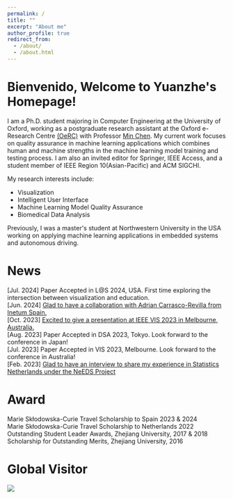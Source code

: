 ```yaml
---
permalink: /
title: ""
excerpt: "About me"
author_profile: true
redirect_from:
  - /about/
  - /about.html
---
```


Bienvenido, Welcome to Yuanzhe's Homepage! 
======
I am a Ph.D. student majoring in Computer Engineering at the University of Oxford, working as a postgraduate research assistant at the Oxford e-Research Centre [(OeRC)](https://oerc.ox.ac.uk/) with Professor [Min Chen](https://sites.google.com/view/mchen). My current work focuses on quality assurance in machine learning applications which combines human and machine strengths in the machine learning model training and testing process. I am also an invited editor for Springer, IEEE Access, and a student member of IEEE Region 10(Asian-Pacific) and ACM SIGCHI. 

My research interests include: 
 * Visualization
 * Intelligent User Interface
 * Machine Learning Model Quality Assurance
 * Biomedical Data Analysis

Previously, I was a master's student at Northwestern University in the USA working on applying machine learning applications in embedded systems and autonomous driving.

News
=====
[Jul. 2024] Paper Accepted in L@S 2024, USA. First time exploring the intersection between visualization and education.  
[Jun. 2024] [Glad to have a collaboration with Adrian Carrasco-Revilla from Inetum Spain.](https://oerc.ox.ac.uk/news/collaboration-the-key-to-growing/)  
[Oct. 2023] [Excited to give a presentation at IEEE VIS 2023 in Melbourne, Australia.](https://www.youtube.com/watch?v=hBAaiCz18EI)  
[Aug. 2023] Paper Accepted in DSA 2023, Tokyo. Look forward to the conference in Japan!  
[Jul. 2023] Paper Accepted in VIS 2023, Melbourne. Look forward to the conference in Australia!  
[Feb. 2023] [Glad to have an interview to share my experience in Statistics Netherlands under the NeEDS Project](https://oerc.ox.ac.uk/news/needs-met/)

Award
======
Marie Skłodowska-Curie Travel Scholarship to Spain 2023 & 2024  
Marie Skłodowska-Curie Travel Scholarship to Netherlands 2022  
Outstanding Student Leader Awards, Zhejiang University, 2017 & 2018  
Scholarship for Outstanding Merits, Zhejiang University, 2016  

Global Visitor
======
<a href="https://clustrmaps.com/site/1bh5b"  title="Visit tracker"><img src="//www.clustrmaps.com/map_v2.png?d=PMdgG1ndfGcn3xMms6C73KIJOVFI3awa66USOxL7suM&cl=ffffff" /></a>


<script src="../spidernet.js" charset="utf-8"></script> 
<script src="https://cdn.jsdelivr.net/npm/live2d-widget@3.0.4/lib/L2Dwidget.min.js"></script>
<style type="text/css"> canvas#live2dcanvas { border: 0 !important;}</style>
<script type="text/javascript">
setTimeout(() => {
     L2Dwidget.init({
             "model": {
                     "scale": 0.5
             },
             "display": {
                     "position": "right",
                    "width": 90,
                    "height": 130,
                    "hOffset": 0,
                    "vOffset": -20
            },
            "mobile": {
                    "show": true,
                    "scale": 0.5
            },
            "react": {
                    "opacityDefault": 0.7,
                    "opacityOnHover": 0.2
            }
    });
}, 1000)
</script>

